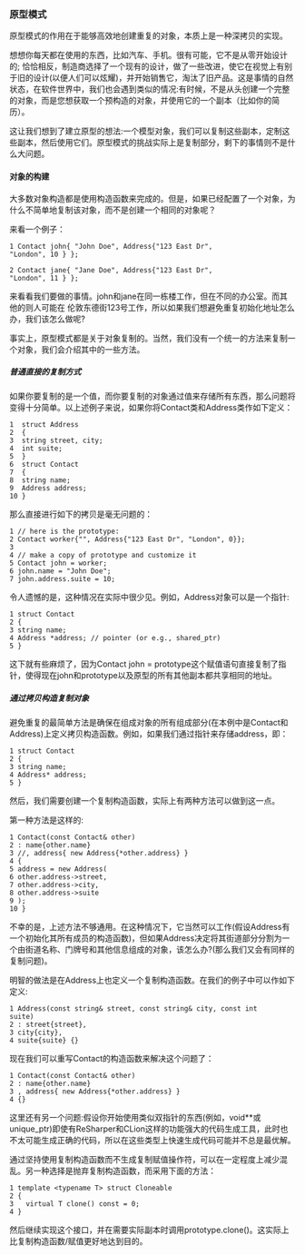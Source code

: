 ### 原型模式

原型模式的作用在于能够高效地创建重复的对象，本质上是一种深拷贝的实现。

想想你每天都在使用的东西，比如汽车、手机。很有可能，它不是从零开始设计的; 恰恰相反，制造商选择了一个现有的设计，做了一些改进，使它在视觉上有别于旧的设计(以便人们可以炫耀)，并开始销售它，淘汰了旧产品。这是事情的自然状态，在软件世界中，我们也会遇到类似的情况:有时候，不是从头创建一个完整的对象，而是您想获取一个预构造的对象，并使用它的一个副本（比如你的简历）。

这让我们想到了建立原型的想法:一个模型对象，我们可以复制这些副本，定制这些副本，然后使用它们。原型模式的挑战实际上是复制部分，剩下的事情则不是什么大问题。

#### 对象的构建

大多数对象构造都是使用构造函数来完成的。但是，如果已经配置了一个对象，为什么不简单地复制该对象，而不是创建一个相同的对象呢？

来看一个例子：
```
1 Contact john{ "John Doe", Address{"123 East Dr", 
"London", 10 } };

2 Contact jane{ "Jane Doe", Address{"123 East Dr",
"London", 11 } };
```

来看看我们要做的事情。john和jane在同一栋楼工作，但在不同的办公室。而其他的则人可能在
伦敦东德街123号工作，所以如果我们想避免重复初始化地址怎么办，我们该怎么做呢?

事实上，原型模式都是关于对象复制的。当然，我们没有一个统一的方法来复制一个对象，我们会介绍其中的一些方法。

##### 普通直接的复制方式

如果你要复制的是一个值，而你要复制的对象通过值来存储所有东西，那么问题将变得十分简单。以上述例子来说，如果你将Contact类和Address类作如下定义：

```
1  struct Address
2  {
3  string street, city;
4  int suite;
5  }
6  struct Contact
7  {
8  string name;
9  Address address;
10 }
```

那么直接进行如下的拷贝是毫无问题的：
```
1 // here is the prototype:
2 Contact worker{"", Address{"123 East Dr", "London", 0}};
3
4 // make a copy of prototype and customize it
5 Contact john = worker;
6 john.name = "John Doe";
7 john.address.suite = 10;
```
令人遗憾的是，这种情况在实际中很少见。例如，Address对象可以是一个指针:

```
1 struct Contact
2 {
3 string name;
4 Address *address; // pointer (or e.g., shared_ptr)
5 }
```
这下就有些麻烦了，因为Contact john = prototype这个赋值语句直接复制了指针，使得现在john和prototype以及原型的所有其他副本都共享相同的地址。

##### 通过拷贝构造复制对象

避免重复的最简单方法是确保在组成对象的所有组成部分(在本例中是Contact和Address)上定义拷贝构造函数。例如，如果我们通过指针来存储address，即：

```
1 struct Contact
2 {
3 string name;
4 Address* address;
5 }
```
然后，我们需要创建一个复制构造函数，实际上有两种方法可以做到这一点。

第一种方法是这样的:
```
1 Contact(const Contact& other)
2 : name{other.name}
3 //, address{ new Address{*other.address} }
4 {
5 address = new Address(
6 other.address->street,
7 other.address->city,
8 other.address->suite
9 );
10 }
```

不幸的是，上述方法不够通用。在这种情况下，它当然可以工作(假设Address有一个初始化其所有成员的构造函数)，但如果Address决定将其街道部分分割为一个由街道名称、门牌号和其他信息组成的对象，该怎么办?(那么我们又会有同样的复制问题)。

明智的做法是在Address上也定义一个复制构造函数。在我们的例子中可以作如下定义:
```
1 Address(const string& street, const string& city, const int
suite)
2 : street{street},
3 city{city},
4 suite{suite} {}
```

现在我们可以重写Contact的构造函数来解决这个问题了：
```
1 Contact(const Contact& other)
2 : name{other.name}
3 , address{ new Address{*other.address} }
4 {}
```

这里还有另一个问题:假设你开始使用类似双指针的东西(例如，void**或unique_ptr)即使有ReSharper和CLion这样的功能强大的代码生成工具，此时也不太可能生成正确的代码，所以在这些类型上快速生成代码可能并不总是最优解。

通过坚持使用复制构造函数而不生成复制赋值操作符，可以在一定程度上减少混乱。另一种选择是抛弃复制构造函数，而采用下面的方法：
```
1 template <typename T> struct Cloneable
2 {
3   virtual T clone() const = 0;
4 }
```

然后继续实现这个接口，并在需要实际副本时调用prototype.clone()。这实际上比复制构造函数/赋值更好地达到目的。

